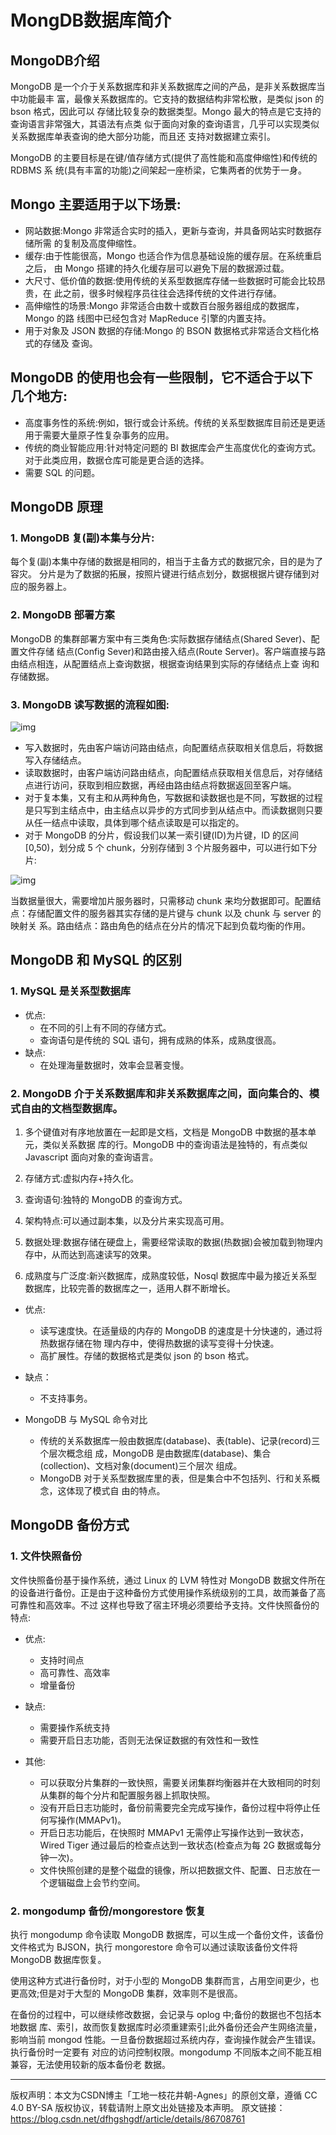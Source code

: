 # MongDB数据库简介

## MongoDB介绍

MongoDB 是一个介于关系数据库和非关系数据库之间的产品，是非关系数据库当中功能最丰 富，最像关系数据库的。它支持的数据结构非常松散，是类似 json 的 bson 格式，因此可以 存储比较复杂的数据类型。Mongo 最大的特点是它支持的查询语言非常强大，其语法有点类 似于面向对象的查询语言，几乎可以实现类似关系数据库单表查询的绝大部分功能，而且还 支持对数据建立索引。

MongoDB 的主要目标是在键/值存储方式(提供了高性能和高度伸缩性)和传统的 RDBMS 系 统(具有丰富的功能)之间架起一座桥梁，它集两者的优势于一身。 

## Mongo 主要适用于以下场景:

- 网站数据:Mongo 非常适合实时的插入，更新与查询，并具备网站实时数据存储所需 的复制及高度伸缩性。
-  缓存:由于性能很高，Mongo 也适合作为信息基础设施的缓存层。在系统重启之后， 由 Mongo 搭建的持久化缓存层可以避免下层的数据源过载。
-  大尺寸、低价值的数据:使用传统的关系型数据库存储一些数据时可能会比较昂贵，在 此之前，很多时候程序员往往会选择传统的文件进行存储。
- 高伸缩性的场景:Mongo 非常适合由数十或数百台服务器组成的数据库，Mongo 的路 线图中已经包含对 MapReduce 引擎的内置支持。
-  用于对象及 JSON 数据的存储:Mongo 的 BSON 数据格式非常适合文档化格式的存储及 查询。

## MongoDB 的使用也会有一些限制，它不适合于以下几个地方:

- 高度事务性的系统:例如，银行或会计系统。传统的关系型数据库目前还是更适用于需要大量原子性复杂事务的应用。
-  传统的商业智能应用:针对特定问题的 BI 数据库会产生高度优化的查询方式。对于此类应用，数据仓库可能是更合适的选择。
- 需要 SQL 的问题。

## MongoDB 原理

### 1. MongoDB 复(副)本集与分片:

每个复(副)本集中存储的数据是相同的，相当于主备方式的数据冗余，目的是为了容灾。 分片是为了数据的拓展，按照片键进行结点划分，数据根据片键存储到对应的服务器上。

### 2. MongoDB 部署方案

MongoDB 的集群部署方案中有三类角色:实际数据存储结点(Shared Sever)、配置文件存储 结点(Config Sever)和路由接入结点(Route Server)。客户端直接与路由结点相连，从配置结点上查询数据，根据查询结果到实际的存储结点上查 询和存储数据。

### 3. MongoDB 读写数据的流程如图:

![img](D:\Eclipse-Works\workspace\nllmams\documents\illustration\mangodb-io-flow.png "MangoDB 数据读写流程")

- 写入数据时，先由客户端访问路由结点，向配置结点获取相关信息后，将数据写入存储结点。
- 读取数据时，由客户端访问路由结点，向配置结点获取相关信息后，对存储结点进行访问，获取到相应数据，再经由路由结点将数据返回至客户端。
- 对于复本集，又有主和从两种角色，写数据和读数据也是不同，写数据的过程是只写到主结点中，由主结点以异步的方式同步到从结点中。而读数据则只要从任一结点中读取，具体到哪个结点读取是可以指定的。
- 对于 MongoDB 的分片，假设我们以某一索引键(ID)为片键，ID 的区间[0,50)，划分成 5 个 chunk，分别存储到 3 个片服务器中，可以进行如下分片:

![img](D:\Eclipse-Works\workspace\nllmams\documents\illustration\mongdb-share-key-space.png)

 当数据量很大，需要增加片服务器时，只需移动 chunk 来均分数据即可。配置结点：存储配置文件的服务器其实存储的是片键与 chunk 以及 chunk 与 server 的映射关 系。路由结点：路由角色的结点在分片的情况下起到负载均衡的作用。 

## MongoDB 和 MySQL 的区别

### 1. MySQL 是关系型数据库

- 优点:
  - 在不同的引上有不同的存储方式。
  - 查询语句是传统的 SQL 语句，拥有成熟的体系，成熟度很高。
- 缺点:
  - 在处理海量数据时，效率会显著变慢。

### 2. MongoDB 介于关系数据库和非关系数据库之间，面向集合的、模式自由的文档型数据库。

1. 多个键值对有序地放置在一起即是文档，文档是 MongoDB 中数据的基本单元，类似关系数据 库的行。MongoDB 中的查询语法是独特的，有点类似 Javascript 面向对象的查询语言。

2. 存储方式:虚拟内存+持久化。

3. 查询语句:独特的 MongoDB 的查询方式。

4. 架构特点:可以通过副本集，以及分片来实现高可用。

5. 数据处理:数据存储在硬盘上，需要经常读取的数据(热数据)会被加载到物理内存中，从而达到高速读写的效果。

6. 成熟度与广泛度:新兴数据库，成熟度较低，Nosql 数据库中最为接近关系型数据库，比较完善的数据库之一，适用人群不断增长。


- 优点:
   - 读写速度快。在适量级的内存的 MongoDB 的速度是十分快速的，通过将热数据存储在物 理内存中，使得热数据的读写变得十分快速。
   - 高扩展性。存储的数据格式是类似 json 的 bson 格式。

- 缺点：
  - 不支持事务。

- MongoDB 与 MySQL 命令对比
  - 传统的关系数据库一般由数据库(database)、表(table)、记录(record)三个层次概念组 成，MongoDB 是由数据库(database)、集合(collection)、文档对象(document)三个层次 组成。
  - MongoDB 对于关系型数据库里的表，但是集合中不包括列、行和关系概念，这体现了模式自 由的特点。

## MongoDB 备份方式

### 1. 文件快照备份

文件快照备份基于操作系统，通过 Linux 的 LVM 特性对 MongoDB 数据文件所在的设备进行备份。正是由于这种备份方式使用操作系统级别的工具，故而兼备了高可靠性和高效率。不过 这样也导致了宿主环境必须要给予支持。文件快照备份的特点:

- 优点:
  - 支持时间点
  -  高可靠性、高效率
  - 增量备份

- 缺点:
  - 需要操作系统支持
  -  需要开启日志功能，否则无法保证数据的有效性和一致性

- 其他:
  - 可以获取分片集群的一致快照，需要关闭集群均衡器并在大致相同的时刻从集群的每个分片和配置服务器上抓取快照。
  -  没有开启日志功能时，备份前需要完全完成写操作，备份过程中将停止任何写操作(MMAPv1)。
  -  开启日志功能后，在快照时 MMAPv1 无需停止写操作达到一致状态，Wired Tiger 通过最后的检查点达到一致状态(检查点为每 2G 数据或每分钟一次)。
  - 文件快照创建的是整个磁盘的镜像，所以把数据文件、配置、日志放在一个逻辑磁盘上会节约空间。

### 2. mongodump 备份/mongorestore 恢复

执行 mongodump 命令读取 MongoDB 数据库，可以生成一个备份文件，该备份文件格式为 BJSON，执行 mongorestore 命令可以通过读取该备份文件将 MongoDB 数据库恢复。

使用这种方式进行备份时，对于小型的 MongoDB 集群而言，占用空间更少，也更高效;但是对于大型的 MongoDB 集群，效率则不是很高。

在备份的过程中，可以继续修改数据，会记录与 oplog 中;备份的数据也不包括本地数据 库、索引，故而恢复数据库时必须重建索引;此外备份还会产生网络流量，影响当前 mongod 性能。一旦备份数据超过系统内存，查询操作就会产生错误。执行备份时一定要有 对应的访问控制权限。mongodump 不同版本之间不能互相兼容，无法使用较新的版本备份老 数据。



---

版权声明：本文为CSDN博主「工地一枝花井朝-Agnes」的原创文章，遵循 CC 4.0 BY-SA 版权协议，转载请附上原文出处链接及本声明。
原文链接：https://blog.csdn.net/dfhgshgdf/article/details/86708761